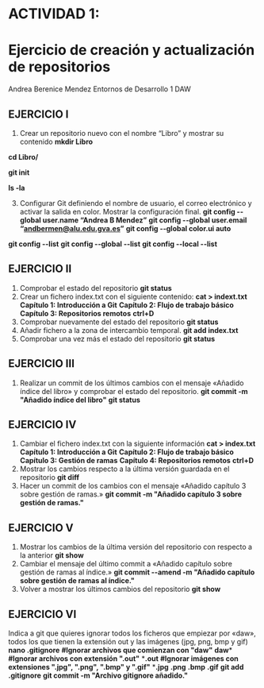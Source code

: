 # ACTIVIDAD 1:
# Ejercicio de creación y actualización de repositorios




Andrea Berenice Mendez
Entornos de Desarrollo 
1 DAW

## EJERCICIO I
		
1. Crear un repositorio nuevo con el nombre “Libro” y mostrar su contenido
**mkdir Libro**

**cd Libro/**

**git init**

**ls -la**

3. Configurar Git definiendo el nombre de usuario, el correo electrónico y activar la salida en color. Mostrar la configuración final.
**git config --global user.name “Andrea B Mendez”**
**git config --global user.email “andbermen@alu.edu.gva.es”**
**git config --global color.ui auto**
		    
**git config --list**
**git config --global --list** 
**git config --local --list**

## EJERCICIO II
1. Comprobar el estado del repositorio
**git status**
2. Crear un fichero index.txt con el siguiente contenido:
**cat > indext.txt**
    **Capítulo 1: Introducción a Git**
    **Capítulo 2: Flujo de trabajo básico**
    **Capítulo 3: Repositorios remotos**
**ctrl+D**
3. Comprobar nuevamente del estado del repositorio
**git status**
4. Añadir fichero a la zona de intercambio temporal.
**git add index.txt**
5. Comprobar una vez más el estado del repositorio
**git status**
	
## EJERCICIO III
1. Realizar un commit de los últimos cambios con el mensaje «Añadido índice del libro» y comprobar el estado del repositorio.
**git commit -m "Añadido índice del libro"**
**git status**

## EJERCICIO IV
1. Cambiar el fichero index.txt con la siguiente información
**cat > index.txt**
	**Capítulo 1: Introducción a Git**
	**Capítulo 2: Flujo de trabajo básico**
	**Capítulo 3: Gestión de ramas**
	**Capítulo 4: Repositorios remotos**
**ctrl+D**
2. Mostrar los cambios respecto a la última versión guardada en el repositorio
**git diff**
3. Hacer  un commit de los cambios con el mensaje «Añadido capítulo 3 sobre gestión de ramas.»
**git commit -m "Añadido capítulo 3 sobre gestión de ramas."**

## EJERCICIO V
1. Mostrar los cambios de la última versión del repositorio con respecto a la anterior
**git show**
2. Cambiar el mensaje del último commit a «Añadido capítulo sobre gestión de ramas al índice.»
**git commit --amend -m "Añadido capítulo sobre gestión de ramas al índice."**
3. Volver a mostrar los últimos cambios del repositorio
**git show**

## EJERCICIO VI
Indica a git que quieres ignorar todos los ficheros que empiezar por «daw», todos los que tienen la extensión out y las imágenes (jpg, png, bmp y gif)
**nano .gitignore**
**#Ignorar archivos que comienzan con "daw"**
**daw***
**#Ignorar archivos con extensión ".out"**
***.out**
**#Ignorar imágenes con extensiones ".jpg", ".png", ".bmp" y ".gif"**
***.jpg**
**.png**
**.bmp**
**.gif**
**git add .gitignore**
**git commit -m "Archivo gitignore añadido."**

